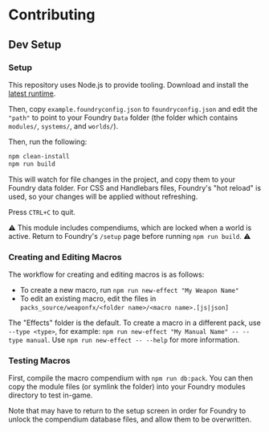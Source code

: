 # Contributing

## Dev Setup

### Setup

This repository uses Node.js to provide tooling. Download and install the [latest runtime](https://nodejs.org/en).

Then, copy `example.foundryconfig.json` to `foundryconfig.json` and edit the `"path"` to point to your Foundry `Data` folder (the folder which contains `modules/`, `systems/`, and `worlds/`).

Then, run the following:

```bash
npm clean-install
npm run build
```

This will watch for file changes in the project, and copy them to your Foundry data folder. For CSS and Handlebars files, Foundry's "hot reload" is used, so your changes will be applied without refreshing. 

Press `CTRL+C` to quit.

⚠️ This module includes compendiums, which are locked when a world is active. Return to Foundry's `/setup` page before running `npm run build`. ⚠️

### Creating and Editing Macros

The workflow for creating and editing macros is as follows:

- To create a new macro, run `npm run new-effect "My Weapon Name"`
- To edit an existing macro, edit the files in `packs_source/weaponfx/<folder name>/<macro name>.[js|json]`

The "Effects" folder is the default. To create a macro in a different pack, use `--type <type>`, for example: `npm run new-effect "My Manual Name" -- --type manual`. Use `npm run new-effect -- --help` for more information.

### Testing Macros

First, compile the macro compendium with `npm run db:pack`. You can then copy the module files (or symlink the folder) into your Foundry modules directory to test in-game.

Note that may have to return to the setup screen in order for Foundry to unlock the compendium database files, and allow them to be overwritten.
